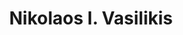 ---
title: "Nikolaos I. Vasilikis"
collection: students
permalink: #
thesis: "Hydrodynamic interaction and power absorption efficiency of wave energy converters in the frequency domain, using the boundary element method"
institute: "NTUA, Greece"
year: "2016"
type: "diploma" 
# current-position: "Associate Professor, Department of Naval Architecture, School of Engineering, <i>University of West Attica, Greece</i>"
---